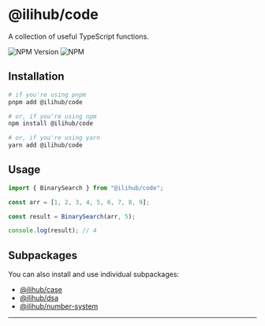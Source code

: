 # @ilihub/code

A collection of useful TypeScript functions.

![NPM Version](https://img.shields.io/npm/v/%40ilihub%2Fcode?color=33cd56&logo=npm)
![NPM](https://img.shields.io/npm/l/%40ilihub%2Fcode)

## Installation

```bash
# if you're using pnpm
pnpm add @ilihub/code

# or, if you're using npm
npm install @ilihub/code

# or, if you're using yarn
yarn add @ilihub/code
```

## Usage

```typescript
import { BinarySearch } from "@ilihub/code";

const arr = [1, 2, 3, 4, 5, 6, 7, 8, 9];

const result = BinarySearch(arr, 5);

console.log(result); // 4
```

## Subpackages

You can also install and use individual subpackages:

- [@ilihub/case](https://www.npmjs.com/package/@ilihub/case)
- [@ilihub/dsa](https://www.npmjs.com/package/@ilihub/dsa)
- [@ilihub/number-system](https://www.npmjs.com/package/@ilihub/number-system)

---
